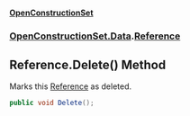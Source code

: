 #### [OpenConstructionSet](index.md 'index')
### [OpenConstructionSet.Data](index.md#OpenConstructionSet_Data 'OpenConstructionSet.Data').[Reference](Q7cLD6PnJBeIdkGmsPwKew.md 'OpenConstructionSet.Data.Reference')
## Reference.Delete() Method
Marks this [Reference](Q7cLD6PnJBeIdkGmsPwKew.md 'OpenConstructionSet.Data.Reference') as deleted.  
```csharp
public void Delete();
```
